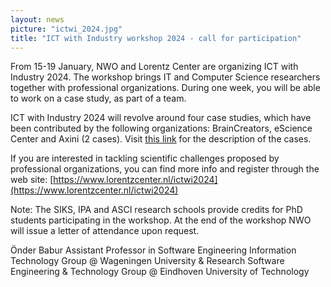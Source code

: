 ```yaml
---
layout: news
picture: "ictwi_2024.jpg"
title: "ICT with Industry workshop 2024 - call for participation"
---
```


From 15-19 January, NWO and Lorentz Center are organizing ICT with Industry 2024. The workshop brings IT and Computer Science researchers together with professional organizations. During one week, you will be able to work on a case study, as part of a team.

ICT with Industry 2024 will revolve around four case studies, which have been contributed by the following organizations: BrainCreators, eScience Center and Axini (2 cases). Visit [this link](https://www.lorentzcenter.nl/index.php?pntType=ConPagina&id=1941&conBestandId=3282&pntHandler=DownloadAction) for the description of the cases.

If you are interested in tackling scientific challenges proposed by professional organizations, you can find more info and register through the web site: [https://www.lorentzcenter.nl/ictwi2024](https://www.lorentzcenter.nl/ictwi2024)

Note: The SIKS, IPA and ASCI research schools provide credits for PhD students participating in the workshop. At the end of the workshop NWO will issue a letter of attendance upon request.

Önder Babur
Assistant Professor in Software Engineering
Information Technology Group @ Wageningen University & Research
Software Engineering & Technology Group @ Eindhoven University of Technology